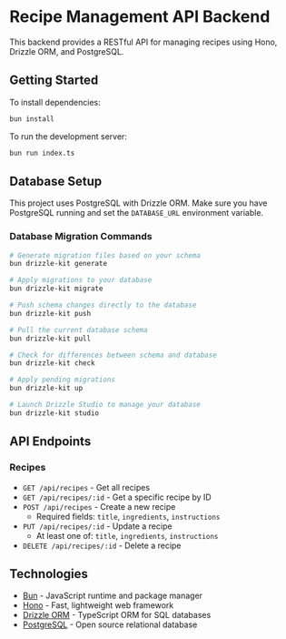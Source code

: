 # Recipe Management API Backend

This backend provides a RESTful API for managing recipes using Hono, Drizzle ORM, and PostgreSQL.

## Getting Started

To install dependencies:

```bash
bun install
```

To run the development server:

```bash
bun run index.ts
```

## Database Setup

This project uses PostgreSQL with Drizzle ORM. Make sure you have PostgreSQL running and set the `DATABASE_URL` environment variable.

### Database Migration Commands

```bash
# Generate migration files based on your schema
bun drizzle-kit generate

# Apply migrations to your database
bun drizzle-kit migrate

# Push schema changes directly to the database
bun drizzle-kit push

# Pull the current database schema
bun drizzle-kit pull

# Check for differences between schema and database
bun drizzle-kit check

# Apply pending migrations
bun drizzle-kit up

# Launch Drizzle Studio to manage your database
bun drizzle-kit studio
```

## API Endpoints

### Recipes

- `GET /api/recipes` - Get all recipes
- `GET /api/recipes/:id` - Get a specific recipe by ID
- `POST /api/recipes` - Create a new recipe
  - Required fields: `title`, `ingredients`, `instructions`
- `PUT /api/recipes/:id` - Update a recipe
  - At least one of: `title`, `ingredients`, `instructions`
- `DELETE /api/recipes/:id` - Delete a recipe

## Technologies

- [Bun](https://bun.sh) - JavaScript runtime and package manager
- [Hono](https://hono.dev) - Fast, lightweight web framework
- [Drizzle ORM](https://orm.drizzle.team) - TypeScript ORM for SQL databases
- [PostgreSQL](https://www.postgresql.org) - Open source relational database